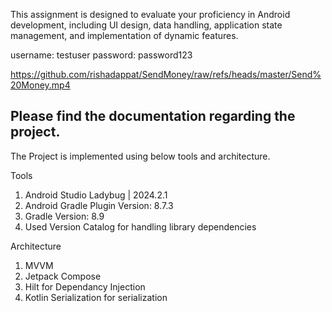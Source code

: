 This assignment is designed to evaluate your proficiency in Android development, including UI
design, data handling, application state management, and implementation of dynamic features.

username: testuser
password: password123


https://github.com/rishadappat/SendMoney/raw/refs/heads/master/Send%20Money.mp4

## Please find the documentation regarding the project.
The Project is implemented using below tools and architecture.

Tools
  1. Android Studio Ladybug | 2024.2.1
  2. Android Gradle Plugin Version: 8.7.3
  3. Gradle Version: 8.9
  4. Used Version Catalog for handling library dependencies

Architecture
  1. MVVM
  2. Jetpack Compose
  3. Hilt for Dependancy Injection
  4. Kotlin Serialization for serialization
